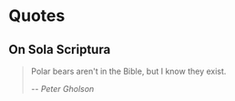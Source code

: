 # Quotes

## On Sola Scriptura

> Polar bears aren't in the Bible, but I know they exist.
>
> -- <cite>Peter Gholson</cite>
